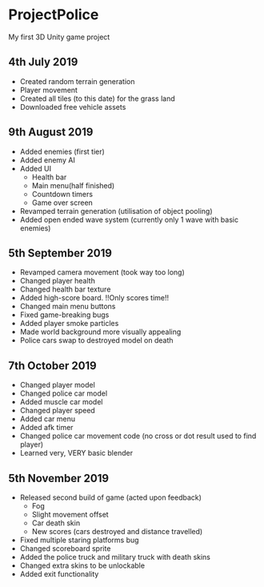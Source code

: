# ProjectPolice
My first 3D Unity game project

## 4th July 2019
- Created random terrain generation
- Player movement
- Created all tiles (to this date) for the grass land
- Downloaded free vehicle assets

## 9th August 2019
- Added enemies (first tier)
- Added enemy AI
- Added UI
	- Health bar
	- Main menu(half finished)
	- Countdown timers
	- Game over screen
- Revamped terrain generation (utilisation of object pooling)
- Added open ended wave system (currently only 1 wave with basic enemies)

## 5th September 2019

- Revamped camera movement (took way too long)
- Changed player health
- Changed health bar texture
- Added high-score board. !!Only scores time!!
- Changed main menu buttons
- Fixed game-breaking bugs
- Added player smoke particles
- Made world background more visually appealing
- Police cars swap to destroyed model on death

## 7th October 2019

- Changed player model
- Changed police car model
- Added muscle car model
- Changed player speed
- Added car menu
- Added afk timer
- Changed police car movement code (no cross or dot result used to find player)
- Learned very, VERY basic blender

## 5th November 2019

- Released second build of game (acted upon feedback)
	- Fog
	- Slight movement offset
	- Car death skin
	- New scores (cars destroyed and distance travelled)
- Fixed multiple staring platforms bug
- Changed scoreboard sprite
- Added the police truck and military truck with death skins
- Changed extra skins to be unlockable
- Added exit functionality
